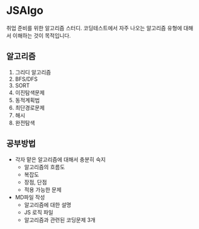 # JSAlgo
취업 준비를 위한 알고리즘 스터디. 코딩테스트에서 자주 나오는 알고리즘 유형에 대해서 이해하는 것이 목적입니다. 

## 알고리즘
1. 그리디 알고리즘
2. BFS/DFS
3. SORT
4. 이진탐색문제
5. 동적계획법
6. 최단경로문제
7. 해시
8. 완전탐색


## 공부방법

- 각자 맡은 알고리즘에 대해서 충분히 숙지
  - 알고리즘의 흐름도
  - 복잡도
  - 장점, 단점
  - 적용 가능한 문제
- MD파일 작성
  - 알고리즘에 대한 설명
  - JS 로직 파일
  - 알고리즘과 관련된 코딩문제 3개

